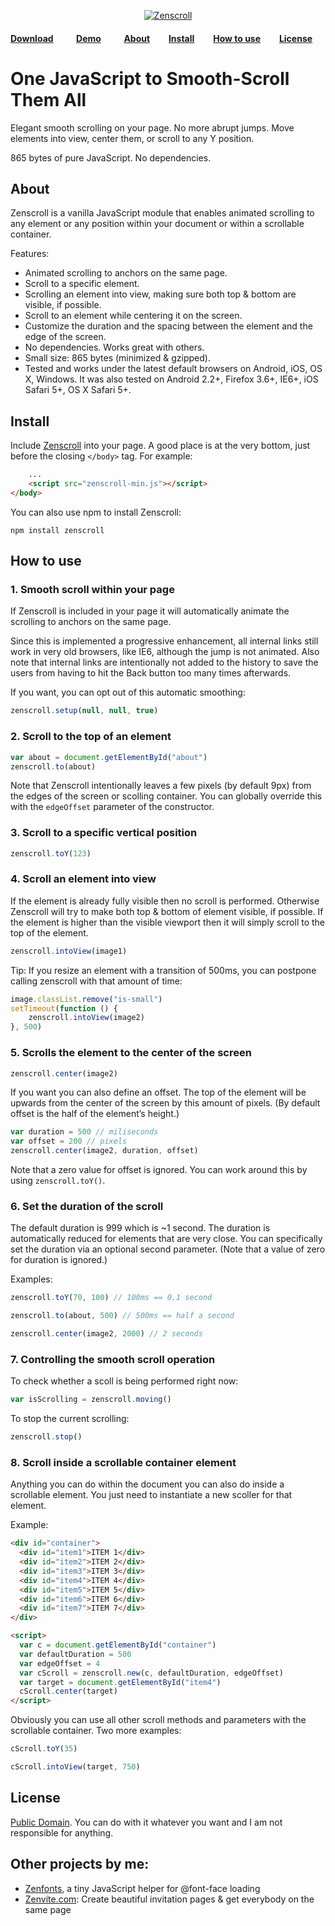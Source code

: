 <p align="center">
	<a href="https://zengabor.github.io/zenscroll/">
		<img src="https://zengabor.github.io/zenscroll/zenscroll.png" alt="Zenscroll">
	</a>
</p>


#### [**Download**](https://github.com/zengabor/zenscroll/archive/latest.zip) &nbsp; &nbsp; &nbsp; &nbsp; &nbsp; [**Demo**](https://zengabor.github.io/zenscroll/) &nbsp; &nbsp; &nbsp; &nbsp; &nbsp; [**About**](#about) &nbsp; &nbsp; &nbsp; &nbsp; [**Install**](#install) &nbsp; &nbsp; &nbsp; &nbsp; [**How to use**](#how-to-use) &nbsp; &nbsp; &nbsp; &nbsp; [**License**](#license)


# One JavaScript to Smooth-Scroll Them All

Elegant smooth scrolling on your page. No more abrupt jumps. Move elements into view, center them, or scroll to any Y position.

865 bytes of pure JavaScript. No dependencies.

## About

Zenscroll is a vanilla JavaScript module that enables animated scrolling to any element or any position within your document or within a scrollable container.

Features:

- Animated scrolling to anchors on the same page.
- Scroll to a specific element.
- Scrolling an element into view, making sure both top & bottom are visible, if possible.
- Scroll to an element while centering it on the screen.
- Customize the duration and the spacing between the element and the edge of the screen.
- No dependencies. Works great with others.
- Small size: 865 bytes (minimized & gzipped).
- Tested and works under the latest default browsers on Android, iOS, OS X, Windows. It was also tested on Android 2.2+, Firefox 3.6+, IE6+, iOS Safari 5+, OS X Safari 5+.


## Install

Include [Zenscroll](https://github.com/zengabor/zenscroll/archive/latest.zip) into your page. A good place is at the very bottom, just before the closing `</body>` tag. For&nbsp;example:

````html
    ...
    <script src="zenscroll-min.js"></script>
</body>
````

You can also use npm to install Zenscroll:

````
npm install zenscroll
````

## How to use

### 1. Smooth scroll within your page

If Zenscroll is included in your page it will automatically animate the scrolling to anchors on the same page.

Since this is implemented a progressive enhancement, all internal links still work in very old browsers, like IE6, although the jump is not animated. Also note that internal links are intentionally not added to the history to save the users from having to hit the Back button too many times afterwards.

If you want, you can opt out of this automatic smoothing:

````js
zenscroll.setup(null, null, true)
````


### 2. Scroll to the top of an element

````js
var about = document.getElementById("about")
zenscroll.to(about)
````

Note that Zenscroll intentionally leaves a few pixels (by default 9px) from the edges of the screen or scolling container. You can globally override this with the `edgeOffset` parameter of the constructor.

### 3. Scroll to a specific vertical position

````js
zenscroll.toY(123)
````

### 4. Scroll an element into view 

If the element is already fully visible then no scroll is performed. Otherwise Zenscroll will try to make both top & bottom of element visible, if possible. If the element is higher than the visible viewport then it will simply scroll to the top of the element. 

````js
zenscroll.intoView(image1)
````

Tip: If you resize an element with a transition of 500ms, you can postpone calling zenscroll with that amount of time:

````js
image.classList.remove("is-small")
setTimeout(function () { 
    zenscroll.intoView(image2) 
}, 500)
````


### 5. Scrolls the element to the center of the screen

````js
zenscroll.center(image2)
````

If you want you can also define an offset. The top of the element will be upwards from the center of the screen by this amount of pixels. (By default offset is the half of the element’s height.)

````js
var duration = 500 // miliseconds
var offset = 200 // pixels
zenscroll.center(image2, duration, offset)
````

Note that a zero value for offset is ignored. You can work around this by using `zenscroll.toY()`.

### 6. Set the duration of the scroll

The default duration is 999 which is ~1 second. The duration is automatically reduced for elements that are very close. You can specifically set the duration via an optional second parameter. (Note that a value of zero for duration is ignored.)

Examples:

````js
zenscroll.toY(70, 100) // 100ms == 0.1 second
````

````js
zenscroll.to(about, 500) // 500ms == half a second
````

````js
zenscroll.center(image2, 2000) // 2 seconds
````

### 7. Controlling the smooth scroll operation

To check whether a scoll is being performed right now:

````js
var isScrolling = zenscroll.moving()
````

To stop the current scrolling:

````js
zenscroll.stop()
````

### 8. Scroll inside a scrollable container element

Anything you can do within the document you can also do inside a scrollable element. You just need to instantiate a new scoller for that element.

Example:

````html
<div id="container">
  <div id="item1">ITEM 1</div>
  <div id="item2">ITEM 2</div>
  <div id="item3">ITEM 3</div>
  <div id="item4">ITEM 4</div>
  <div id="item5">ITEM 5</div>
  <div id="item6">ITEM 6</div>
  <div id="item7">ITEM 7</div>
</div>

<script>
  var c = document.getElementById("container")
  var defaultDuration = 500
  var edgeOffset = 4
  var cScroll = zenscroll.new(c, defaultDuration, edgeOffset)
  var target = document.getElementById("item4")
  cScroll.center(target)
</script>
````

Obviously you can use all other scroll methods and parameters with the scrollable container. Two more examples:

````js
cScroll.toY(35)
````

````js
cScroll.intoView(target, 750)
````

## License

[Public Domain](http://unlicense.org). You can do with it whatever you want and I am not responsible for anything.


## Other projects by me:

- [Zenfonts](https://github.com/zengabor/zenfonts), a tiny JavaScript helper for @font-face loading
- [Zenvite.com](http://zenvite.com/): Create beautiful invitation pages & get everybody on the same page
